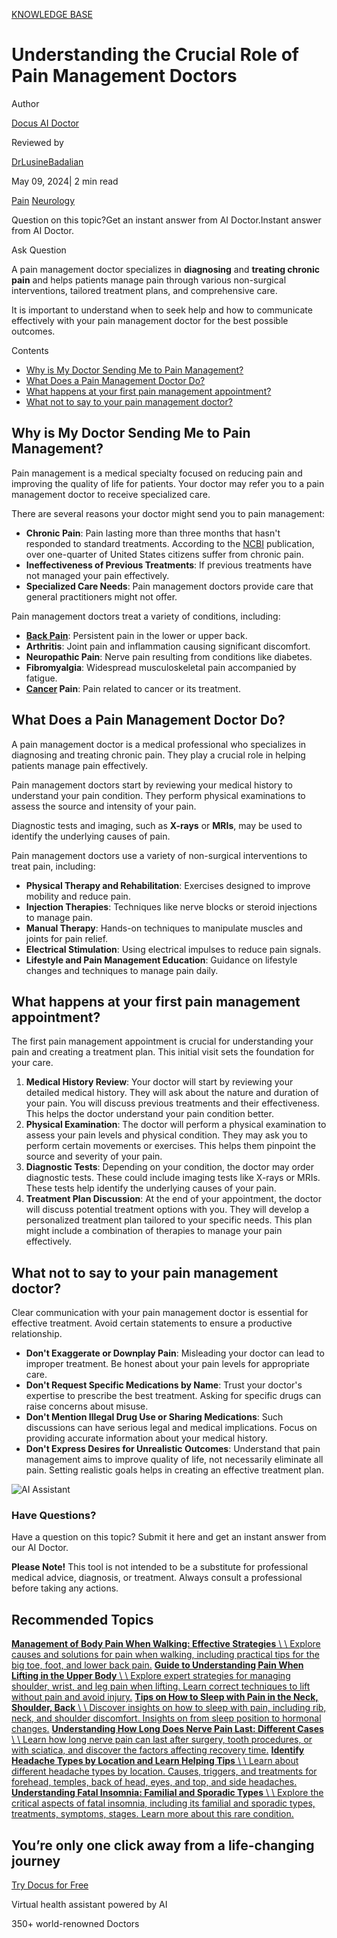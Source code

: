 [KNOWLEDGE BASE](https://docus.ai/knowledge-base)

# Understanding the Crucial Role of Pain Management Doctors

Author

[Docus AI Doctor](https://docus.ai/ai-doctor)

Reviewed by

[DrLusineBadalian](https://docus.ai/author/dr-lusine-badalian)

May 09, 2024\| 2 min read

[Pain](https://docus.ai/tags/pain) [Neurology](https://docus.ai/tags/neurology)

Question on this topic?Get an instant answer from AI Doctor.Instant answer from AI Doctor.

Ask Question

A pain management doctor specializes in **diagnosing** and **treating chronic pain** and helps patients manage pain through various non-surgical interventions, tailored treatment plans, and comprehensive care.

It is important to understand when to seek help and how to communicate effectively with your pain management doctor for the best possible outcomes.

Contents

- [Why is My Doctor Sending Me to Pain Management?](https://docus.ai/knowledge-base/understanding-the-role-of-pain-management-doctors#why-is-my-doctor-sending-me-to-pain-management)
- [What Does a Pain Management Doctor Do?](https://docus.ai/knowledge-base/understanding-the-role-of-pain-management-doctors#what-does-a-pain-management-doctor-do)
- [What happens at your first pain management appointment?](https://docus.ai/knowledge-base/understanding-the-role-of-pain-management-doctors#what-happens-at-your-first-pain-management-appointment)
- [What not to say to your pain management doctor?](https://docus.ai/knowledge-base/understanding-the-role-of-pain-management-doctors#what-not-to-say-to-your-pain-management-doctor)

## Why is My Doctor Sending Me to Pain Management?

Pain management is a medical specialty focused on reducing pain and improving the quality of life for patients. Your doctor may refer you to a pain management doctor to receive specialized care.

There are several reasons your doctor might send you to pain management:

- **Chronic Pain**: Pain lasting more than three months that hasn't responded to standard treatments. According to the [NCBI](https://www.ncbi.nlm.nih.gov/books/NBK553030/) publication, over one-quarter of United States citizens suffer from chronic pain.
- **Ineffectiveness of Previous Treatments**: If previous treatments have not managed your pain effectively.
- **Specialized Care Needs**: Pain management doctors provide care that general practitioners might not offer.

Pain management doctors treat a variety of conditions, including:

- [**Back Pain**](https://docus.ai/tags/back-pain): Persistent pain in the lower or upper back.
- **Arthritis**: Joint pain and inflammation causing significant discomfort.
- **Neuropathic Pain**: Nerve pain resulting from conditions like diabetes.
- **Fibromyalgia**: Widespread musculoskeletal pain accompanied by fatigue.
- **[Cancer](https://docus.ai/symptoms-guide/most-common-cancers-in-women) Pain**: Pain related to cancer or its treatment.

## What Does a Pain Management Doctor Do?

A pain management doctor is a medical professional who specializes in diagnosing and treating chronic pain. They play a crucial role in helping patients manage pain effectively.

Pain management doctors start by reviewing your medical history to understand your pain condition. They perform physical examinations to assess the source and intensity of your pain.

Diagnostic tests and imaging, such as **X-rays** or **MRIs**, may be used to identify the underlying causes of pain.

Pain management doctors use a variety of non-surgical interventions to treat pain, including:

- **Physical Therapy and Rehabilitation**: Exercises designed to improve mobility and reduce pain.
- **Injection Therapies**: Techniques like nerve blocks or steroid injections to manage pain.
- **Manual Therapy**: Hands-on techniques to manipulate muscles and joints for pain relief.
- **Electrical Stimulation**: Using electrical impulses to reduce pain signals.
- **Lifestyle and Pain Management Education**: Guidance on lifestyle changes and techniques to manage pain daily.

## What happens at your first pain management appointment?

The first pain management appointment is crucial for understanding your pain and creating a treatment plan. This initial visit sets the foundation for your care.

1. **Medical History Review**: Your doctor will start by reviewing your detailed medical history. They will ask about the nature and duration of your pain. You will discuss previous treatments and their effectiveness. This helps the doctor understand your pain condition better.
2. **Physical Examination**: The doctor will perform a physical examination to assess your pain levels and physical condition. They may ask you to perform certain movements or exercises. This helps them pinpoint the source and severity of your pain.
3. **Diagnostic Tests**: Depending on your condition, the doctor may order diagnostic tests. These could include imaging tests like X-rays or MRIs. These tests help identify the underlying causes of your pain.
4. **Treatment Plan Discussion**: At the end of your appointment, the doctor will discuss potential treatment options with you. They will develop a personalized treatment plan tailored to your specific needs. This plan might include a combination of therapies to manage your pain effectively.

## What not to say to your pain management doctor?

Clear communication with your pain management doctor is essential for effective treatment. Avoid certain statements to ensure a productive relationship.

- **Don't Exaggerate or Downplay Pain**: Misleading your doctor can lead to improper treatment. Be honest about your pain levels for appropriate care.
- **Don't Request Specific Medications by Name**: Trust your doctor's expertise to prescribe the best treatment. Asking for specific drugs can raise concerns about misuse.
- **Don't Mention Illegal Drug Use or Sharing Medications**: Such discussions can have serious legal and medical implications. Focus on providing accurate information about your medical history.
- **Don't Express Desires for Unrealistic Outcomes**: Understand that pain management aims to improve quality of life, not necessarily eliminate all pain. Setting realistic goals helps in creating an effective treatment plan.

![AI Assistant](https://docus.ai/images/small-assistant.png)

### Have Questions?

Have a question on this topic? Submit it here and get an instant answer from our AI Doctor.

**Please Note!** This tool is not intended to be a substitute for professional medical advice, diagnosis, or treatment. Always consult a professional before taking any actions.

## Recommended Topics

[**Management of Body Pain When Walking: Effective Strategies** \\
\\
Explore causes and solutions for pain when walking, including practical tips for the big toe, foot, and lower back pain.](https://docus.ai/knowledge-base/management-of-body-pain-when-walking) [**Guide to Understanding Pain When Lifting in the Upper Body** \\
\\
Explore expert strategies for managing shoulder, wrist, and leg pain when lifting. Learn correct techniques to lift without pain and avoid injury.](https://docus.ai/knowledge-base/guide-to-understanding-pain-when-lifting) [**Tips on How to Sleep with Pain in the Neck, Shoulder, Back** \\
\\
Discover insights on how to sleep with pain, including rib, neck, and shoulder discomfort. Insights on from sleep position to hormonal changes.](https://docus.ai/knowledge-base/tips-on-how-to-sleep-with-pain) [**Understanding How Long Does Nerve Pain Last: Different Cases** \\
\\
Learn how long nerve pain can last after surgery, tooth procedures, or with sciatica, and discover the factors affecting recovery time.](https://docus.ai/knowledge-base/understanding-how-long-does-nerve-pain-last) [**Identify Headache Types by Location and Learn Helping Tips** \\
\\
Learn about different headache types by location. Causes, triggers, and treatments for forehead, temples, back of head, eyes, and top, and side headaches.](https://docus.ai/knowledge-base/identify-headache-types-by-location) [**Understanding Fatal Insomnia: Familial and Sporadic Types** \\
\\
Explore the critical aspects of fatal insomnia, including its familial and sporadic types, treatments, symptoms, stages. Learn more about this rare condition.](https://docus.ai/knowledge-base/understanding-fatal-insomnia)

## You’re only one click away from a life-changing journey

[Try Docus for Free](https://my.docus.ai/auth/signup)

Virtual health assistant powered by AI

350+ world-renowned Doctors